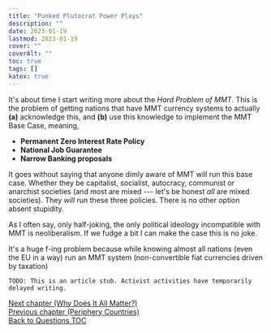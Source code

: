 ```yaml
---
title: "Punked Plutocrat Power Plays"
description: ""
date: 2023-01-19
lastmod: 2023-01-19
cover: ""
coverAlt: ""
toc: true
tags: []
katex: true
---
```


It's about time I start writing more about the *Hard Problem of MMT*. This is the 
problem of getting nations that have MMT currency systems to actually 
**(a)** acknowledge this, and **(b)** use this knowledge to implement the MMT Base Case, meaning,

* **Permanent Zero Interest Rate Policy**
* **National Job Guarantee**
* **Narrow Banking proposals**

It goes without saying that anyone dimly aware of MMT will run this base case. Whether 
they be capitalist, socialist, autocracy, communist or anarchist societies (and most are 
mixed --- let's be honest *all* are mixed societies). They *will* run these three 
policies. There is no other option absent stupidity.

As I often say, only half-joking, the only political ideology incompatible with MMT is 
neoliberalism. If we fudge a bit I can make the case this is no joke.

It's a huge f-ing problem because while knowing almost all nations (even the EU in a way) run an MMT system (non-convertible fiat currencies driven by taxation)


```
TODO: This is an article stub. Activist activities have temporarily 
delayed writing.
```


[Next chapter (Why Does It All Matter?)](../100_why_does_it_matter)  
[Previous chapter (Periphery Countries)](../20_peripherynations)  
[Back to Questions TOC](../)
